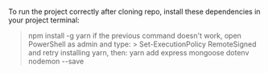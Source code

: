 To run the project correctly after cloning repo, install these dependencies in your project terminal:

> npm install -g yarn
if the previous command doesn't work, open PowerShell as admin and type: > Set-ExecutionPolicy RemoteSigned
and retry installing yarn, then:
> yarn add express mongoose dotenv nodemon --save
